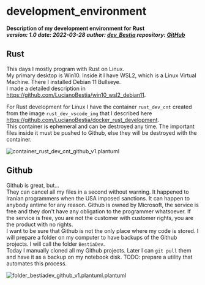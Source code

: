 # development_environment

**Description of my development environment for Rust**  
***version: 1.0  date: 2022-03-28 author: [dev_Bestia](https://bestia.dev) repository: [GitHub](https://github.com/LucianoBestia/development_environment)***  

## Rust

This days I mostly program with Rust on Linux.  
My primary desktop is Win10. Inside it I have WSL2, which is a Linux Virtual Machine. There I installed Debian 11 Bullseye.  
I made a detailed description in <https://github.com/LucianoBestia/win10_wsl2_debian11>.

For Rust development for Linux I have the container `rust_dev_cnt` created from the image `rust_dev_vscode_img` that I described here <https://github.com/LucianoBestia/docker_rust_development>.  
This container is ephemeral and can be destroyed any time. The important files inside it must be pushed to Github, else they will be destroyed with the container.  

![container_rust_dev_cnt_github_v1.plantuml](https://www.plantuml.com/plantuml/proxy?src=https://raw.githubusercontent.com/LucianoBestia/development_environment/main/images/container_rust_dev_cnt_github_v1.plantuml)

## Github

Github is great, but...  
They can cancel all my files in a second without warning. It happened to Iranian programmers when the USA imposed sanctions. It can happen to anybody antime for any reason. Github is owned by Microsoft, the service is free and they don't have any obligation to the programmer whatsoever. If the service is free, you are not the customer with customer rights, you are the product with no rights.  
I want to be sure that Github is not the only place where my code is stored. I will prepare a folder on my computer to have backups of the Github projects. I will call the folder `BestiaDev`.  
Today I manually cloned all my Github projects. Later I can `git pull` them and have it as a backup on my notebook disk. TODO: prepare a utility that automates this process.  

![folder_bestiadev_github_v1.plantuml.plantuml](https://www.plantuml.com/plantuml/proxy?src=https://raw.githubusercontent.com/LucianoBestia/development_environment/main/images/folder_bestiadev_github_v1.plantuml.plantuml)
